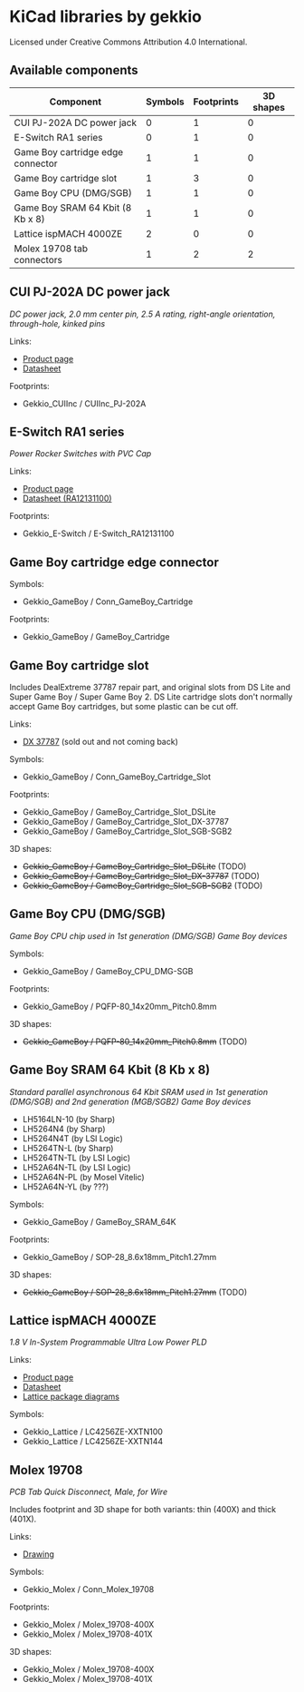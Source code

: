 # KiCad libraries by gekkio

Licensed under Creative Commons Attribution 4.0 International.

## Available components

| Component                         | Symbols | Footprints | 3D shapes |
| ---                               | ---     | ---        | ---       |
| CUI PJ-202A DC power jack         | 0       | 1          | 0         |
| E-Switch RA1 series               | 0       | 1          | 0         |
| Game Boy cartridge edge connector | 1       | 1          | 0         |
| Game Boy cartridge slot           | 1       | 3          | 0         |
| Game Boy CPU (DMG/SGB)            | 1       | 1          | 0         |
| Game Boy SRAM 64 Kbit (8 Kb x 8)  | 1       | 1          | 0         |
| Lattice ispMACH 4000ZE            | 2       | 0          | 0         |
| Molex 19708 tab connectors        | 1       | 2          | 2         |

## CUI PJ-202A DC power jack

*DC power jack, 2.0 mm center pin, 2.5 A rating, right-angle orientation,
through-hole, kinked pins*

Links:

* [Product page](http://www.cui.com/product/components/connectors/dc-power/jacks/2.0-mm-center-pin/pj-202a)
* [Datasheet](http://www.cui.com/product/resource/pj-202a.pdf)

Footprints:

* Gekkio_CUIInc / CUIInc_PJ-202A

## E-Switch RA1 series

*Power Rocker Switches with PVC Cap*

Links:

* [Product page](https://www.e-switch.com/product-catalog/rocker/product-lines/ra1-series-power-rocker-switches-with-pvc-cap)
* [Datasheet (RA12131100)](http://spec_sheets.e-switch.com/specs/38-RA12131100.pdf)

Footprints:

* Gekkio_E-Switch / E-Switch_RA12131100

## Game Boy cartridge edge connector

Symbols:

* Gekkio_GameBoy / Conn_GameBoy_Cartridge

Footprints:

* Gekkio_GameBoy / GameBoy_Cartridge

## Game Boy cartridge slot

Includes DealExtreme 37787 repair part, and original slots from DS Lite and
Super Game Boy / Super Game Boy 2. DS Lite cartridge slots don't normally
accept Game Boy cartridges, but some plastic can be cut off.

Links:

* [DX 37787](http://www.dx.com/p/repair-parts-replacement-gba-game-cart-slot-for-nds-lite-37787) (sold out and not coming back)

Symbols:

* Gekkio_GameBoy / Conn_GameBoy_Cartridge_Slot

Footprints:

* Gekkio_GameBoy / GameBoy_Cartridge_Slot_DSLite
* Gekkio_GameBoy / GameBoy_Cartridge_Slot_DX-37787
* Gekkio_GameBoy / GameBoy_Cartridge_Slot_SGB-SGB2

3D shapes:

* ~~Gekkio_GameBoy / GameBoy_Cartridge_Slot_DSLite~~ (TODO)
* ~~Gekkio_GameBoy / GameBoy_Cartridge_Slot_DX-37787~~ (TODO)
* ~~Gekkio_GameBoy / GameBoy_Cartridge_Slot_SGB-SGB2~~ (TODO)

## Game Boy CPU (DMG/SGB)

*Game Boy CPU chip used in 1st generation (DMG/SGB) Game Boy devices*

Symbols:

* Gekkio_GameBoy / GameBoy_CPU_DMG-SGB

Footprints:

* Gekkio_GameBoy / PQFP-80_14x20mm_Pitch0.8mm

3D shapes:

* ~~Gekkio_GameBoy / PQFP-80_14x20mm_Pitch0.8mm~~ (TODO)

## Game Boy SRAM 64 Kbit (8 Kb x 8)

*Standard parallel asynchronous 64 Kbit SRAM used in 1st generation (DMG/SGB)
and 2nd generation (MGB/SGB2) Game Boy devices*

* LH5164LN-10 (by Sharp)
* LH5264N4 (by Sharp)
* LH5264N4T (by LSI Logic)
* LH5264TN-L (by Sharp)
* LH5264TN-TL (by LSI Logic)
* LH52A64N-TL (by LSI Logic)
* LH52A64N-PL (by Mosel Vitelic)
* LH52A64N-YL (by ???)

Symbols:

* Gekkio_GameBoy / GameBoy_SRAM_64K

Footprints:

* Gekkio_GameBoy / SOP-28_8.6x18mm_Pitch1.27mm

3D shapes:

* ~~Gekkio_GameBoy / SOP-28_8.6x18mm_Pitch1.27mm~~ (TODO)

## Lattice ispMACH 4000ZE

*1.8 V In-System Programmable Ultra Low Power PLD*

Links:

* [Product page](http://www.latticesemi.com/Products/FPGAandCPLD/ispMACH4000ZE.aspx)
* [Datasheet](http://www.latticesemi.com/view_document?document_id=29095)
* [Lattice package diagrams](http://www.latticesemi.com/view_document?document_id=213)

Symbols:

* Gekkio_Lattice / LC4256ZE-XXTN100
* Gekkio_Lattice / LC4256ZE-XXTN144

## Molex 19708

*PCB Tab Quick Disconnect, Male, for Wire*

Includes footprint and 3D shape for both variants: thin (400X) and thick
(401X).

Links:

* [Drawing](http://www.molex.com/pdm_docs/sd/197084011_sd.pdf)

Symbols:

* Gekkio_Molex / Conn_Molex_19708

Footprints:

* Gekkio_Molex / Molex_19708-400X
* Gekkio_Molex / Molex_19708-401X

3D shapes:

* Gekkio_Molex / Molex_19708-400X
* Gekkio_Molex / Molex_19708-401X
